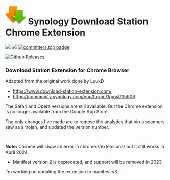 <h1><img src="Icon-128.png" alt="" style="width: 64px; height: 64px;" /> Synology Download Station Chrome Extension</h1>


<a href="https://github.com/007revad/Synology_Download_Station_Chrome_Extension/releases"><img src="https://img.shields.io/github/release/007revad/Synology_HDD_db.svg"></a>
<a href="https://hits.seeyoufarm.com"><img src="https://hits.seeyoufarm.com/api/count/incr/badge.svg?url=https%3A%2F%2Fgithub.com%2F007revad%2FSynology_Download_Station_Chrome_Extension&count_bg=%2379C83D&title_bg=%23555555&icon=&icon_color=%23E7E7E7&title=views&edge_flat=false"/></a>
[![committers.top badge](https://user-badge.committers.top/australia/007revad.svg)](https://user-badge.committers.top/australia/007revad)
<!-- [![committers.top badge](https://user-badge.committers.top/australia_public/007revad.svg)](https://user-badge.committers.top/australia_public/007revad) -->
<!-- [![committers.top badge](https://user-badge.committers.top/australia_private/007revad.svg)](https://user-badge.committers.top/australia_private/007revad) -->
[![Github Releases](https://img.shields.io/github/downloads/007revad/Synology_Download_Station_Chrome_Extension/total.svg)](https://github.com/007revad/Synology_Download_Station_Chrome_Extension/releases)


### Download Station Extension for Chrome Browser

Adapted from the original work done by LuukD
- https://www.download-station-extension.com/
- https://community.synology.com/enu/forum/1/post/35906

The Safari and Opera versions are still available. But the Chrome extension is no longer available from the Google App Store.

The only changes I've made are to remove the analytics that virus scanners saw as a trojan, and updated the version number. 

<br>

**Note:** Chrome will show an error in chrome://extensions/ but it still works in April 2024.
- Manifest version 2 is deprecated, and support will be removed in 2023

I'm working on updating the extension to manifest v3...
